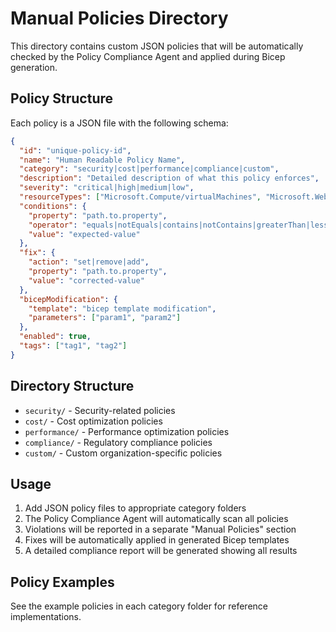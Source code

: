 # Manual Policies Directory

This directory contains custom JSON policies that will be automatically checked by the Policy Compliance Agent and applied during Bicep generation.

## Policy Structure

Each policy is a JSON file with the following schema:

```json
{
  "id": "unique-policy-id",
  "name": "Human Readable Policy Name",
  "category": "security|cost|performance|compliance|custom",
  "description": "Detailed description of what this policy enforces",
  "severity": "critical|high|medium|low",
  "resourceTypes": ["Microsoft.Compute/virtualMachines", "Microsoft.Web/sites"],
  "conditions": {
    "property": "path.to.property",
    "operator": "equals|notEquals|contains|notContains|greaterThan|lessThan|exists|notExists",
    "value": "expected-value"
  },
  "fix": {
    "action": "set|remove|add",
    "property": "path.to.property",
    "value": "corrected-value"
  },
  "bicepModification": {
    "template": "bicep template modification",
    "parameters": ["param1", "param2"]
  },
  "enabled": true,
  "tags": ["tag1", "tag2"]
}
```

## Directory Structure

- `security/` - Security-related policies
- `cost/` - Cost optimization policies  
- `performance/` - Performance optimization policies
- `compliance/` - Regulatory compliance policies
- `custom/` - Custom organization-specific policies

## Usage

1. Add JSON policy files to appropriate category folders
2. The Policy Compliance Agent will automatically scan all policies
3. Violations will be reported in a separate "Manual Policies" section
4. Fixes will be automatically applied in generated Bicep templates
5. A detailed compliance report will be generated showing all results

## Policy Examples

See the example policies in each category folder for reference implementations.